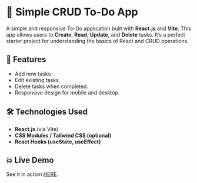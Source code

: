 # 📝 Simple CRUD To-Do App

A simple and responsive To-Do application built with **React.js** and **Vite**. This app allows users to **Create**, **Read**, **Update**, and **Delete** tasks. It’s a perfect starter project for understanding the basics of React and CRUD operations.

## 🚀 Features
- Add new tasks.  
- Edit existing tasks.  
- Delete tasks when completed.  
- Responsive design for mobile and desktop.  

## 🛠️ Technologies Used
- **React.js** (via Vite)  
- **CSS Modules / Tailwind CSS (optional)**  
- **React Hooks (useState, useEffect)**

## 💥 Live Demo

See it in action [HERE](https://reactjs-todolist-rhuan.netlify.app/).
